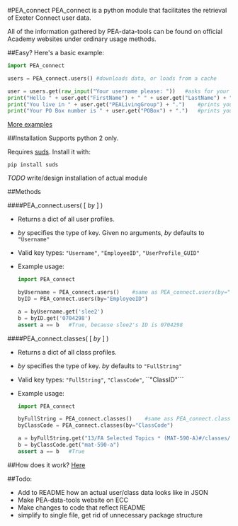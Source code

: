 #PEA_connect
PEA_connect is a python module that facilitates the retrieval of Exeter Connect user data.

All of the information gathered by PEA-data-tools can be found on official Academy websites under ordinary usage methods.

##Easy?
Here's a basic example:
```python
import PEA_connect

users = PEA_connect.users()	#downloads data, or loads from a cache

user = users.get(raw_input("Your username please: "))	#asks for your username
print("Hello " + user.get("FirstName") + " " + user.get("LastName") + "!")	#prints your name
print("You live in " + user.get("PEALivingGroup") + ".")	#prints your dorm
print("Your PO Box number is " + user.get("POBox") + ".")	#prints your PO number
```

[More examples](examples/README.md)

##Installation
Supports python 2 only.

Requires [suds](https://fedorahosted.org/suds/). Install it with:
```
pip install suds
```
_TODO_ write/design installation of actual module

##Methods

####PEA_connect.users( [ <i>by</i> ] )

 - Returns a dict of all user profiles.

 - *by* specifies the type of key. Given no arguments, *by* defaults to ```"Username"```

 - Valid key types: ```"Username"```, ```"EmployeeID"```, ```"UserProfile_GUID"```
 - Example usage:
	```python
	import PEA_connect

	byUsername = PEA_connect.users()	#same as PEA_connect.users(by="Username")
	byID = PEA_connect.users(by="EmployeeID")

	a = byUsername.get('slee2')
	b = byID.get('0704298')
	assert a == b	#True, because slee2's ID is 0704298
	```

####PEA_connect.classes( [ <i>by</i> ] )
 - Returns a dict of all class profiles.

 - *by* specifies the type of key. *by* defaults to ```"FullString"```

 - Valid key types: ```"FullString"```, ```"ClassCode"```, ``"ClassID"```
 - Example usage:
	```python
	import PEA_connect

	byFullString = PEA_connect.classes()	#same ass PEA_connect.classes(by="FullString")
	byClassCode = PEA_connect.classes(by="ClassCode")
	
	a = byFullString.get("13/FA Selected Topics * (MAT-590-A)#/classes/mat-590-a-cs81877")
	b = byClassCode.get("mat-590-a")
	assert a == b	#True
	```
##How does it work?
[Here](EXPLORING.md)

##Todo:
 - Add to README how an actual user/class data looks like in JSON
 - Make PEA-data-tools website on ECC
 - Make changes to code that reflect README
  - simplify to single file, get rid of unnecessary package structure
